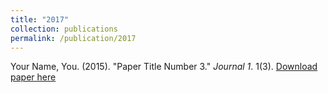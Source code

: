 ```yaml
---
title: "2017"
collection: publications
permalink: /publication/2017
---
```

Your Name, You. (2015). "Paper Title Number 3." <i>Journal 1</i>. 1(3).
[Download paper here](http://academicpages.github.io/files/paper3.pdf)
